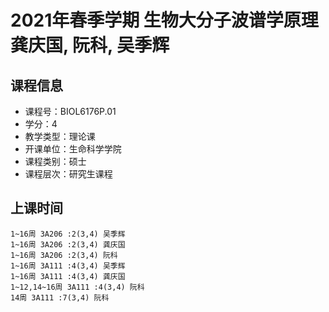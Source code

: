 # 2021年春季学期 生物大分子波谱学原理 龚庆国, 阮科, 吴季辉






## 课程信息

- 课程号：BIOL6176P.01
- 学分：4
- 教学类型：理论课
- 开课单位：生命科学学院
- 课程类别：硕士
- 课程层次：研究生课程

## 上课时间

```
1~16周 3A206 :2(3,4) 吴季辉
1~16周 3A206 :2(3,4) 龚庆国
1~16周 3A206 :2(3,4) 阮科
1~16周 3A111 :4(3,4) 吴季辉
1~16周 3A111 :4(3,4) 龚庆国
1~12,14~16周 3A111 :4(3,4) 阮科
14周 3A111 :7(3,4) 阮科
```

